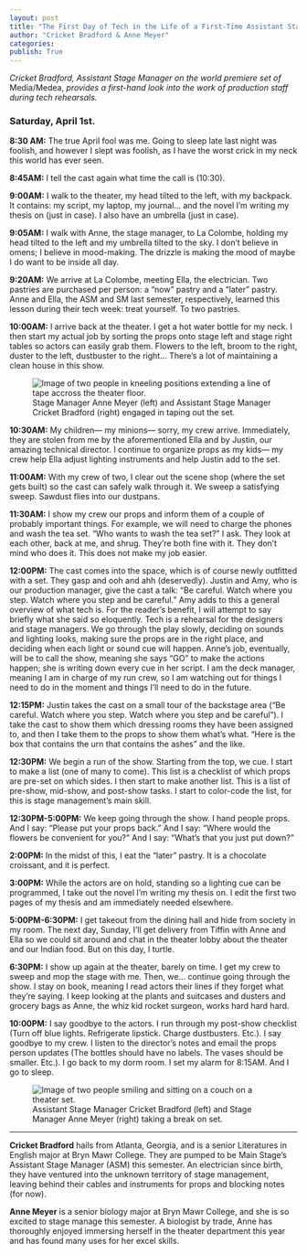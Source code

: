 ```yaml
---
layout: post
title: "The First Day of Tech in the Life of a First-Time Assistant Stage Manager"
author: "Cricket Bradford & Anne Meyer"
categories: 
publish: True
---
```


*Cricket Bradford, Assistant Stage Manager on the world premiere set of* Media/Medea, *provides a first-hand look into the work of production staff during tech rehearsals.*

### Saturday, April 1st. 
**8:30 AM:** The true April fool was me. Going to sleep late last night was foolish, and however I slept was foolish, as I have the worst crick in my neck this world has ever seen.

**8:45AM:** I tell the cast again what time the call is (10:30).

**9:00AM:** I walk to the theater, my head tilted to the left, with my backpack. It contains: my script, my laptop, my journal… and the novel I’m writing my thesis on (just in case). I also have an umbrella (just in case).

**9:05AM:** I walk with Anne, the stage manager, to La Colombe, holding my head tilted to the left and my umbrella tilted to the sky. I don’t believe in omens; I believe in mood-making. The drizzle is making the mood of maybe I do want to be inside all day.

**9:20AM:** We arrive at La Colombe, meeting Ella, the electrician. Two pastries are purchased per person: a “now” pastry and a “later” pastry. Anne and Ella, the ASM and SM last semester, respectively, learned this lesson during their tech week: treat yourself. To two pastries.

**10:00AM:** I arrive back at the theater. I get a hot water bottle for my neck. I then start my actual job by sorting the props onto stage left and stage right tables so actors can easily grab them. Flowers to the left, broom to the right, duster to the left, dustbuster to the right… There’s a lot of maintaining a clean house in this show.

<figure>
  <img src="{{ site.baseurl }}/assets/images/AnneCricket_Tape.jpg" alt="Image of two people in kneeling positions extending a line of tape accross the theater floor."/>
  <figcaption>Stage Manager Anne Meyer (left) and Assistant Stage Manager Cricket Bradford (right) engaged in taping out the set.</figcaption>
</figure>

**10:30AM:** My children— my minions— sorry, my crew arrive. Immediately, they are stolen from me by the aforementioned Ella and by Justin, our amazing technical director. I continue to organize props as my kids— my crew help Ella adjust lighting instruments and help Justin add to the set.

**11:00AM:** With my crew of two, I clear out the scene shop (where the set gets built) so the cast can safely walk through it. We sweep a satisfying sweep. Sawdust flies into our dustpans.

**11:30AM:** I show my crew our props and inform them of a couple of probably important things. For example, we will need to charge the phones and wash the tea set. “Who wants to wash the tea set?” I ask. They look at each other, back at me, and shrug. They’re both fine with it. They don’t mind who does it. This does not make my job easier.

**12:00PM:** The cast comes into the space, which is of course newly outfitted with a set. They gasp and ooh and ahh (deservedly). Justin and Amy, who is our production manager, give the cast a talk: “Be careful. Watch where you step. Watch where you step and be careful.” Amy adds to this a general overview of what tech is. For the reader’s benefit, I will attempt to say briefly what she said so eloquently. Tech is a rehearsal for the designers and stage managers. We go through the play slowly, deciding on sounds and lighting looks, making sure the props are in the right place, and deciding when each light or sound cue will happen. Anne’s job, eventually, will be to call the show, meaning she says “GO” to make the actions happen; she is writing down every cue in her script. I am the deck manager, meaning I am in charge of my run crew, so I am watching out for things I need to do in the moment and things I’ll need to do in the future.

**12:15PM:** Justin takes the cast on a small tour of the backstage area (“Be careful. Watch where you step. Watch where you step and be careful”). I take the cast to show them which dressing rooms they have been assigned to, and then I take them to the props to show them what’s what. “Here is the box that contains the urn that contains the ashes” and the like.

**12:30PM:** We begin a run of the show. Starting from the top, we cue. I start to make a list (one of many to come). This list is a checklist of which props are pre-set on which sides. I then start to make another list. This is a list of pre-show, mid-show, and post-show tasks. I start to color-code the list, for this is stage management’s main skill.

**12:30PM-5:00PM:** We keep going through the show. I hand people props. And I say: “Please put your props back.” And I say: “Where would the flowers be convenient for you?” And I say: “What’s that you just put down?”

**2:00PM:** In the midst of this, I eat the “later” pastry. It is a chocolate croissant, and it is perfect.

**3:00PM:** While the actors are on hold, standing so a lighting cue can be programmed, I take out the novel I’m writing my thesis on. I edit the first two pages of my thesis and am immediately needed elsewhere.

**5:00PM-6:30PM:** I get takeout from the dining hall and hide from society in my room. The next day, Sunday, I’ll get delivery from Tiffin with Anne and Ella so we could sit around and chat in the theater lobby about the theater and our Indian food. But on this day, I turtle.

**6:30PM:** I show up again at the theater, barely on time. I get my crew to sweep and mop the stage with me. Then, we… continue going through the show. I stay on book, meaning I read actors their lines if they forget what they’re saying. I keep looking at the plants and suitcases and dusters and grocery bags as Anne, the whiz kid rocket surgeon, works hard hard hard.

**10:00PM:** I say goodbye to the actors. I run through my post-show checklist (Turn off blue lights. Refrigerate lipstick. Charge dustbusters. Etc.). I say goodbye to my crew. I listen to the director’s notes and email the props person updates (The bottles should have no labels. The vases should be smaller. Etc.). I go back to my dorm room. I set my alarm for 8:15AM. And I go to sleep.

<figure>
  <img src="{{ site.baseurl }}/assets/images/CricketAnne_Couch.jpg" alt="Image of two people smiling and sitting on a couch on a theater set."/>
  <figcaption>Assistant Stage Manager Cricket Bradford (left) and Stage Manager Anne Meyer (right) taking a break on set.</figcaption>
</figure>

---

**Cricket Bradford** hails from Atlanta, Georgia, and is a senior Literatures in English major at Bryn Mawr College. They are pumped to be Main Stage’s Assistant Stage Manager (ASM) this semester. An electrician since birth, they have ventured into the unknown territory of stage management, leaving behind their cables and instruments for props and blocking notes (for now).

**Anne Meyer** is a senior biology major at Bryn Mawr College, and she is so excited to stage manage this semester. A biologist by trade, Anne has thoroughly enjoyed immersing herself in the theater department this year and has found many uses for her excel skills.
